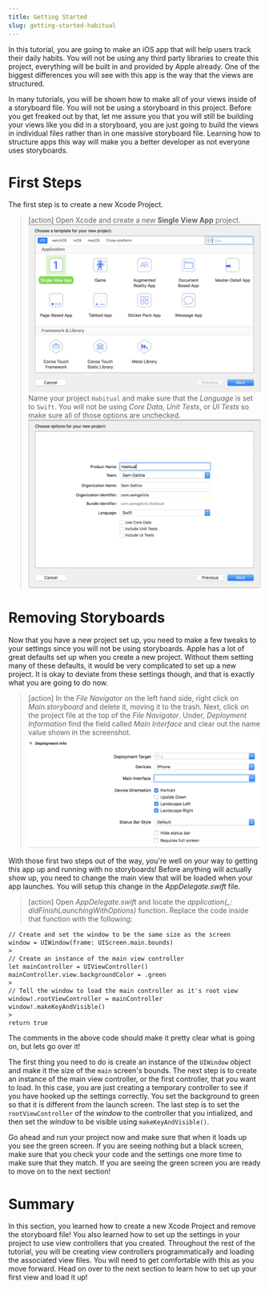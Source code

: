 ```yaml
---
title: Getting Started
slug: getting-started-habitual
---
```


In this tutorial, you are going to make an iOS app that will help users track their daily
habits. You will not be using any third party libraries to create this project, everything
will be built in and provided by Apple already. One of the biggest differences you will see
with this app is the way that the views are structured.

In many tutorials, you will be shown how to make all of your views inside of a storyboard file.
You will not be using a storyboard in this project. Before you get freaked out by that, let me
assure you that you will still be building your views like you did in a storyboard, you are just
going to build the views in individual files rather than in one massive storyboard file. Learning
how to structure apps this way will make you a better developer as not everyone uses storyboards.

# First Steps

The first step is to create a new Xcode Project.

> [action]
> Open Xcode and create a new **Single View App** project.
> ![New Project](./assets/new_project.png)
> Name your project `Habitual` and make sure that the *Language* is set to `Swift`.
> You will not be using *Core Data*, *Unit Tests*, or *UI Tests* so make sure all of those options
> are unchecked.
> ![Name Project](./assets/name_project.png)

# Removing Storyboards

Now that you have a new project set up, you need to make a few tweaks to your settings since you
will not be using storyboards. Apple has a lot of great defaults set up when you create a new project.
Without them setting many of these defaults, it would be very complicated to set up a new project.
It is okay to deviate from these settings though, and that is exactly what you are going to do now.

> [action]
> In the *File Navigator* on the left hand side, right click on *Main.storyboard* and delete it, moving
> it to the trash. Next, click on the project file at the top of the *File Navigator*. Under,
> *Deployment Information* find the field called *Main Interface* and clear out the name value shown in the screenshot.
> ![Remove Main](./assets/remove_main.png)

With those first two steps out of the way, you're well on your way to getting this app up and running
with no storyboards! Before anything will actually show up, you need to change the main view that will
be loaded when your app launches. You will setup this change in the *AppDelegate.swift* file.

> [action]
> Open *AppDelegate.swift* and locate the *application(_: didFinishLaunchingWithOptions)* function. Replace
> the code inside that function with the following:
>
```
// Create and set the window to be the same size as the screen
window = UIWindow(frame: UIScreen.main.bounds)
>
// Create an instance of the main view controller
let mainController = UIViewController()
mainController.view.backgroundColor = .green
>
// Tell the window to load the main controller as it's root view
window!.rootViewController = mainController
window!.makeKeyAndVisible()
>
return true
```
>

The comments in the above code should make it pretty clear what is going on, but lets go over it!

The first thing you need to do is create an instance of the `UIWindow` object and make it the size of the
`main` screen's bounds. The next step is to create an instance of the main view controller, or the first
controller, that you want to load. In this case, you are just creating a temporary controller to see if
you have hooked up the settings correctly. You set the background to green so that it is different from
the launch screen. The last step is to set the `rootViewController` of the *window* to the controller that
you intialized, and then set the *window* to be visible using `makeKeyAndVisible()`.

Go ahead and run your project now and make sure that when it loads up you see the green screen. If you are
seeing nothing but a black screen, make sure that you check your code and the settings one more time to make
sure that they match. If you are seeing the green screen you are ready to move on to the next section!

# Summary

In this section, you learned how to create a new Xcode Project and remove the storyboard file! You also learned
how to set up the settings in your project to use view controllers that you created. Throughout the rest of
the tutorial, you will be creating view controllers programmatically and loading the associated view files.
You will need to get comfortable with this as you move forward. Head on over to the next section to learn how
to set up your first view and load it up!
